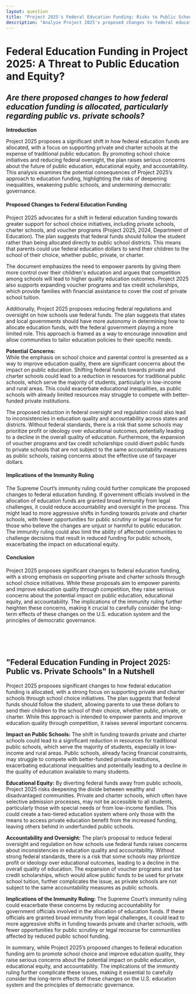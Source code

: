 ```yaml
---
layout: question
title: "Project 2025's Federal Education Funding: Risks to Public Schools and Educational Equity"
description: "Analyze Project 2025's proposed changes to federal education funding and the potential impact on public schools, educational equity, and democratic accountability."
---
```


# Federal Education Funding in Project 2025: A Threat to Public Education and Equity?

## *Are there proposed changes to how federal education funding is allocated, particularly regarding public vs. private schools?*

**Introduction**

Project 2025 proposes a significant shift in how federal education funds are allocated, with a focus on supporting private and charter schools at the expense of traditional public education. By promoting school choice initiatives and reducing federal oversight, the plan raises serious concerns about the future of public education, educational equity, and accountability. This analysis examines the potential consequences of Project 2025’s approach to education funding, highlighting the risks of deepening inequalities, weakening public schools, and undermining democratic governance.

#### **Proposed Changes to Federal Education Funding**

Project 2025 advocates for a shift in federal education funding towards greater support for school choice initiatives, including private schools, charter schools, and voucher programs (Project 2025, 2024, Department of Education). The plan suggests that federal funds should follow the student rather than being allocated directly to public school districts. This means that parents could use federal education dollars to send their children to the school of their choice, whether public, private, or charter.

The document emphasizes the need to empower parents by giving them more control over their children's education and argues that competition among schools will lead to higher quality education outcomes. Project 2025 also supports expanding voucher programs and tax credit scholarships, which provide families with financial assistance to cover the cost of private school tuition.

Additionally, Project 2025 proposes reducing federal regulations and oversight on how schools use federal funds. The plan suggests that states and local governments should have more autonomy in determining how to allocate education funds, with the federal government playing a more limited role. This approach is framed as a way to encourage innovation and allow communities to tailor education policies to their specific needs.

**Potential Concerns:**  
While the emphasis on school choice and parental control is presented as a way to improve education quality, there are significant concerns about the impact on public education. Shifting federal funds towards private and charter schools could lead to a reduction in resources for traditional public schools, which serve the majority of students, particularly in low-income and rural areas. This could exacerbate educational inequalities, as public schools with already limited resources may struggle to compete with better-funded private institutions.

The proposed reduction in federal oversight and regulation could also lead to inconsistencies in education quality and accountability across states and districts. Without federal standards, there is a risk that some schools may prioritize profit or ideology over educational outcomes, potentially leading to a decline in the overall quality of education. Furthermore, the expansion of voucher programs and tax credit scholarships could divert public funds to private schools that are not subject to the same accountability measures as public schools, raising concerns about the effective use of taxpayer dollars.

#### **Implications of the Immunity Ruling**

The Supreme Court’s immunity ruling could further complicate the proposed changes to federal education funding. If government officials involved in the allocation of education funds are granted broad immunity from legal challenges, it could reduce accountability and oversight in the process. This might lead to more aggressive shifts in funding towards private and charter schools, with fewer opportunities for public scrutiny or legal recourse for those who believe the changes are unjust or harmful to public education. The immunity ruling could also limit the ability of affected communities to challenge decisions that result in reduced funding for public schools, exacerbating the impact on educational equity.

#### **Conclusion**

Project 2025 proposes significant changes to federal education funding, with a strong emphasis on supporting private and charter schools through school choice initiatives. While these proposals aim to empower parents and improve education quality through competition, they raise serious concerns about the potential impact on public education, educational equity, and accountability. The implications of the immunity ruling further heighten these concerns, making it crucial to carefully consider the long-term effects of these changes on the U.S. education system and the principles of democratic governance.

<br><br><br>

## <span id="nutshell">"Federal Education Funding in Project 2025: Public vs. Private Schools" In a Nutshell</span>

Project 2025 proposes significant changes to how federal education funding is allocated, with a strong focus on supporting private and charter schools through school choice initiatives. The plan suggests that federal funds should follow the student, allowing parents to use these dollars to send their children to the school of their choice, whether public, private, or charter. While this approach is intended to empower parents and improve education quality through competition, it raises several important concerns.

**Impact on Public Schools:** The shift in funding towards private and charter schools could lead to a significant reduction in resources for traditional public schools, which serve the majority of students, especially in low-income and rural areas. Public schools, already facing financial constraints, may struggle to compete with better-funded private institutions, exacerbating educational inequalities and potentially leading to a decline in the quality of education available to many students.

**Educational Equity:** By diverting federal funds away from public schools, Project 2025 risks deepening the divide between wealthy and disadvantaged communities. Private and charter schools, which often have selective admission processes, may not be accessible to all students, particularly those with special needs or from low-income families. This could create a two-tiered education system where only those with the means to access private education benefit from the increased funding, leaving others behind in underfunded public schools.

**Accountability and Oversight:** The plan’s proposal to reduce federal oversight and regulation on how schools use federal funds raises concerns about inconsistencies in education quality and accountability. Without strong federal standards, there is a risk that some schools may prioritize profit or ideology over educational outcomes, leading to a decline in the overall quality of education. The expansion of voucher programs and tax credit scholarships, which would allow public funds to be used for private school tuition, further complicates the issue, as private schools are not subject to the same accountability measures as public schools.

**Implications of the Immunity Ruling:** The Supreme Court’s immunity ruling could exacerbate these concerns by reducing accountability for government officials involved in the allocation of education funds. If these officials are granted broad immunity from legal challenges, it could lead to more aggressive shifts in funding towards private and charter schools, with fewer opportunities for public scrutiny or legal recourse for communities affected by reduced public school funding.

In summary, while Project 2025’s proposed changes to federal education funding aim to promote school choice and improve education quality, they raise serious concerns about the potential impact on public education, educational equity, and accountability. The implications of the immunity ruling further complicate these issues, making it essential to carefully consider the long-term effects of these changes on the U.S. education system and the principles of democratic governance.
